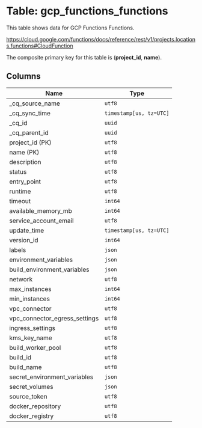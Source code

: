 # Table: gcp_functions_functions

This table shows data for GCP Functions Functions.

https://cloud.google.com/functions/docs/reference/rest/v1/projects.locations.functions#CloudFunction

The composite primary key for this table is (**project_id**, **name**).

## Columns

| Name          | Type          |
| ------------- | ------------- |
|_cq_source_name|`utf8`|
|_cq_sync_time|`timestamp[us, tz=UTC]`|
|_cq_id|`uuid`|
|_cq_parent_id|`uuid`|
|project_id (PK)|`utf8`|
|name (PK)|`utf8`|
|description|`utf8`|
|status|`utf8`|
|entry_point|`utf8`|
|runtime|`utf8`|
|timeout|`int64`|
|available_memory_mb|`int64`|
|service_account_email|`utf8`|
|update_time|`timestamp[us, tz=UTC]`|
|version_id|`int64`|
|labels|`json`|
|environment_variables|`json`|
|build_environment_variables|`json`|
|network|`utf8`|
|max_instances|`int64`|
|min_instances|`int64`|
|vpc_connector|`utf8`|
|vpc_connector_egress_settings|`utf8`|
|ingress_settings|`utf8`|
|kms_key_name|`utf8`|
|build_worker_pool|`utf8`|
|build_id|`utf8`|
|build_name|`utf8`|
|secret_environment_variables|`json`|
|secret_volumes|`json`|
|source_token|`utf8`|
|docker_repository|`utf8`|
|docker_registry|`utf8`|